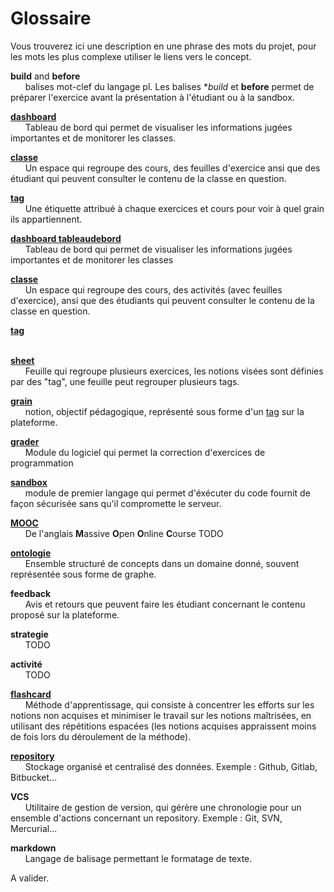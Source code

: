 # Glossaire

Vous trouverez ici une description en une phrase des mots du projet, pour les mots les plus complexe utiliser le liens vers le concept.

**build** and **before**\
 &nbsp;&nbsp;&nbsp;&nbsp;&nbsp;&nbsp;balises mot-clef du langage pl. Les balises **build* et **before** permet de préparer l'exercice avant la présentation à l'étudiant ou à la sandbox.
 
**[dashboard](concept/tableaudebord.md)**\
 &nbsp;&nbsp;&nbsp;&nbsp;&nbsp;&nbsp;Tableau de bord qui permet de visualiser les informations jugées importantes et de 
 monitorer les classes.

**[classe](concept/classe.md)**\
 &nbsp;&nbsp;&nbsp;&nbsp;&nbsp;&nbsp;Un espace qui regroupe des cours, des feuilles d'exercice ansi que des étudiant qui 
 peuvent consulter le contenu de la classe en question. 
 
**[tag](concept/tag.md)**\
&nbsp;&nbsp;&nbsp;&nbsp;&nbsp;&nbsp;Une étiquette attribué à chaque exercices et cours pour voir à quel grain ils appartiennent.

**[dashboard tableaudebord](concept/tableaudebord.md)**\
 &nbsp;&nbsp;&nbsp;&nbsp;&nbsp;&nbsp;Tableau de bord qui permet de visualiser les informations jugées importantes et de monitorer les classes

**[classe](concept/classe.md)**\
 &nbsp;&nbsp;&nbsp;&nbsp;&nbsp;&nbsp;Un espace qui regroupe des cours, des activités (avec feuilles d'exercice),  ansi que des étudiants qui peuvent consulter le contenu de la classe en question. 
 
**[tag](concept/tag.md)**\
 &nbsp;&nbsp;&nbsp;&nbsp;&nbsp;&nbsp;

**[sheet](concept/feuille.md)**\
 &nbsp;&nbsp;&nbsp;&nbsp;&nbsp;&nbsp;Feuille qui regroupe plusieurs exercices, les notions visées sont définies par des 
 "tag", une feuille peut regrouper plusieurs tags.
 
**[grain](concept/grain.md)**\
 &nbsp;&nbsp;&nbsp;&nbsp;&nbsp;&nbsp;notion, objectif pédagogique, représenté sous forme d'un [tag](concept/tag.md) 
 sur la plateforme.
 
**[grader](concept/grader.md)**\
 &nbsp;&nbsp;&nbsp;&nbsp;&nbsp;&nbsp;Module du logiciel qui permet la correction d'exercices de programmation

**[sandbox](concept/sandbox.md)**\
 &nbsp;&nbsp;&nbsp;&nbsp;&nbsp;&nbsp;module de premier langage qui permet d'éxécuter du code fournit de façon sécurisée
 sans qu'il compromette le serveur.
 
**[MOOC](https://fr.wikipedia.org/wiki/Massive_Open_Online_Course)**\
 &nbsp;&nbsp;&nbsp;&nbsp;&nbsp;&nbsp;De l'anglais **M**assive **O**pen **O**nline **C**ourse TODO

**[ontologie](https://fr.wikipedia.org/wiki/Ontologie_(informatique))**\
 &nbsp;&nbsp;&nbsp;&nbsp;&nbsp;&nbsp;Ensemble structuré de concepts dans un domaine donné, souvent représentée sous 
 forme de graphe.
 
**feedback**\
 &nbsp;&nbsp;&nbsp;&nbsp;&nbsp;&nbsp;Avis et retours que peuvent faire les étudiant concernant le contenu proposé sur la
 plateforme.

**strategie**\
 &nbsp;&nbsp;&nbsp;&nbsp;&nbsp;&nbsp;TODO
 
**activité**\
 &nbsp;&nbsp;&nbsp;&nbsp;&nbsp;&nbsp;TODO
 
**[flashcard](https://fr.wikipedia.org/wiki/Carte_m%C3%A9moire_(apprentissage))**\
 &nbsp;&nbsp;&nbsp;&nbsp;&nbsp;&nbsp;Méthode d'apprentissage, qui consiste à concentrer les efforts sur les notions
 non acquises et minimiser le travail sur les notions maîtrisées, en utilisant des répétitions espacées (les notions 
 acquises appraissent moins de fois lors du déroulement de la méthode).
 
**[repository](https://fr.wikipedia.org/wiki/D%C3%A9p%C3%B4t_(informatique))**\
 &nbsp;&nbsp;&nbsp;&nbsp;&nbsp;&nbsp;Stockage organisé et centralisé des données. Exemple : Github, Gitlab, Bitbucket...
 
**VCS**\
&nbsp;&nbsp;&nbsp;&nbsp;&nbsp;&nbsp;Utilitaire de gestion de version, qui gérère une chronologie pour un ensemble
d'actions concernant un repository. Exemple : Git, SVN, Mercurial...
 
**markdown**\
&nbsp;&nbsp;&nbsp;&nbsp;&nbsp;&nbsp;Langage de balisage permettant le formatage de texte.

 A valider.

<!---
Author : Elaad 
Validator :
-->
